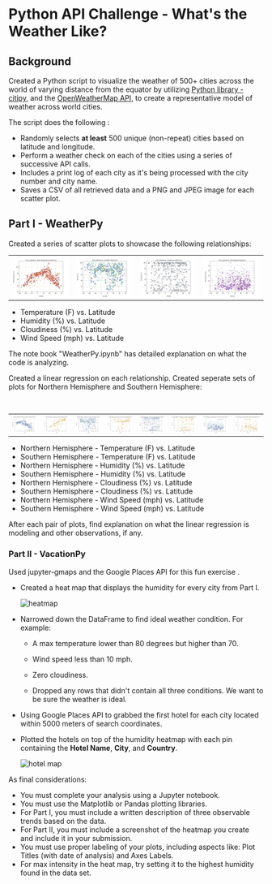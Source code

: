 
# Python API Challenge - What's the Weather Like?

## Background

Created a Python script to visualize the weather of 500+ cities across the world of varying distance from the equator by utilizing [Python library - citipy](https://pypi.python.org/pypi/citipy), and the [OpenWeatherMap API](https://openweathermap.org/api), to create a representative model of weather across world cities.

The script does the following : 

* Randomly selects **at least** 500 unique (non-repeat) cities based on latitude and longitude.
* Perform a weather check on each of the cities using a series of successive API calls.
* Includes a print log of each city as it's being processed with the city number and city name.
* Saves a CSV of all retrieved data and a PNG and JPEG image for each scatter plot.

## Part I - WeatherPy
Created a series of scatter plots to showcase the following relationships:
    <table width="80">
    <tr>
    <td width="20%"><img src="WeatherPy/output_plots/city_lat_vs_Max_Temp.jpeg"></td>
    <td width="20%"><img src="WeatherPy/output_plots/city_lat_vs_Humidity.jpeg"></td>
    <td width="20%"><img src="WeatherPy/output_plots/city_lat_vs_Cloudiness.jpeg"></td>
    <td width="20%"><img src="WeatherPy/output_plots/city_lat_vs_Wind_Speed.jpeg"></td>
    </tr></table>
* Temperature (F) vs. Latitude
* Humidity (%) vs. Latitude
* Cloudiness (%) vs. Latitude
* Wind Speed (mph) vs. Latitude

The note book "WeatherPy.ipynb" has detailed explanation on what the code is analyzing.

Created a linear regression on each relationship. Created seperate sets of plots for Northern Hemisphere and Southern Hemisphere:
    <table width="80%">
    <tr>
    <td width="10%"><img src="WeatherPy/output_plots/NH_city_lat_vs_Max_TempLR.jpeg"></td>
    <td width="10%"><img src="WeatherPy/output_plots/SH_city_lat_vs_Max_TempLR.jpeg"></td>
    <td width="10%"><img src="WeatherPy/output_plots/NH_city_lat_vs_HumidityLR.jpeg"></td>
    <td width="10%"><img src="WeatherPy/output_plots/SH_city_lat_vs_HumidityLR.jpeg"></td>
    <td width="10%"><img src="WeatherPy/output_plots/NH_city_lat_vs_CloudinessLR.jpeg"></td>
    <td width="10%"><img src="WeatherPy/output_plots/SH_city_lat_vs_CloudinessLR.jpeg"></td>
    <td width="10%"><img src="WeatherPy/output_plots/NH_city_lat_vs_Wind_SpeedLR.jpeg"></td>
    <td width="10%"><img src="WeatherPy/output_plots/SH_city_lat_vs_Wind_SpeedLR.jpeg"></td>    
    </tr></table>
* Northern Hemisphere - Temperature (F) vs. Latitude
* Southern Hemisphere - Temperature (F) vs. Latitude
* Northern Hemisphere - Humidity (%) vs. Latitude
* Southern Hemisphere - Humidity (%) vs. Latitude
* Northern Hemisphere - Cloudiness (%) vs. Latitude
* Southern Hemisphere - Cloudiness (%) vs. Latitude
* Northern Hemisphere - Wind Speed (mph) vs. Latitude
* Southern Hemisphere - Wind Speed (mph) vs. Latitude

After each pair of plots, find explanation on what the linear regression is modeling and other observations, if any.

### Part II - VacationPy

Used jupyter-gmaps and the Google Places API for this fun exercise .

* Created a heat map that displays the humidity for every city from Part I.

  ![heatmap](Images/heatmap.png)

* Narrowed down the DataFrame to find ideal weather condition. For example:

  * A max temperature lower than 80 degrees but higher than 70.

  * Wind speed less than 10 mph.

  * Zero cloudiness.

  * Dropped any rows that didn't contain all three conditions. We want to be sure the weather is ideal.

* Using Google Places API to grabbed the first hotel for each city located within 5000 meters of search coordinates.

* Plotted the hotels on top of the humidity heatmap with each pin containing the **Hotel Name**, **City**, and **Country**.

  ![hotel map](Images/hotel_map.png)

As final considerations:

* You must complete your analysis using a Jupyter notebook.
* You must use the Matplotlib or Pandas plotting libraries.
* For Part I, you must include a written description of three observable trends based on the data.
* For Part II, you must include a screenshot of the heatmap you create and include it in your submission.
* You must use proper labeling of your plots, including aspects like: Plot Titles (with date of analysis) and Axes Labels.
* For max intensity in the heat map, try setting it to the highest humidity found in the data set.
